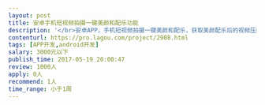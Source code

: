 ```yaml
---                
layout: post       
title: 安卓手机短视频拍摄一键美颜和配乐功能           
description: '</br>安卓APP，手机短视频拍摄一键美颜和配乐，获取美颜配乐后的视频压缩上传功能。</br></br>可参照快手、美拍等短视频APP，拍摄时的一键美颜和配乐，压缩上传功能。</br></br>要求美颜效果较好，压缩速度快。</br>'     
contenturl: https://pro.lagou.com/project/2908.html      
tags: [APP开发,android开发]            
salary: 3000元以下          
publish_time: 2017-05-19 20:00:47         
review: 1000人                   
apply: 0人                   
recommend: 1人                   
time_range: 小于1周              
---                 
```

